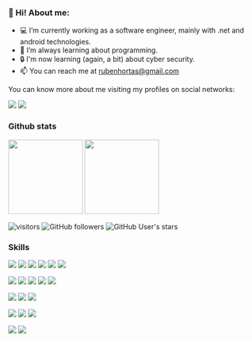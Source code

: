 ### 👋 Hi! About me:

- 💻 I’m currently working as a software engineer, mainly with .net and android technologies.
- 🌱 I’m always learning about programming. 
- 🔒 I'm now learning (again, a bit) about cyber security.
- 📫 You can reach me at rubenhortas@gmail.com

You can know more about me visiting my profiles on social networks:

[<img src="https://img.shields.io/badge/linkedin-rubenhortas-informational?&logo=linkedin&logoColor=white&color=%230A66C2">](https://www.linkedin.com/in/rubenhortas) [<img src="https://img.shields.io/badge/google dev-rubenhortas-informational?&logo=google&logoColor=white&color=%234285F4">](https://developers.google.com/profile/u/rubenhortas)

### Github stats
<img height="150px" src="https://github-readme-stats.vercel.app/api?username=rubenhortas&count_private=true&show_icons=true&theme=dark"> <img height="150px" src="https://github-readme-stats.vercel.app/api/top-langs/?username=rubenhortas&layout=compact&theme=dark">

![visitors](https://visitor-badge.laobi.icu/badge?page_id=rubenhortas)
![GitHub followers](https://img.shields.io/github/followers/rubenhortas?style=social) 
![GitHub User's stars](https://img.shields.io/github/stars/rubenhortas?style=social)

### Skills
![](https://img.shields.io/badge/Language-VB.NET-informational?&logo=.net&logoColor=white&color=%23512BD4)
![](https://img.shields.io/badge/Language-C%23-informational?&logo=csharp&logoColor=white&color=%23239120)
![](https://img.shields.io/badge/Language-Java-informational?&logo=java&logoColor=white&color=%23007396)
![](https://img.shields.io/badge/Language-Python-informational?&logo=python&logoColor=white&color=%233776AB)
![](https://img.shields.io/badge/Language-C-informational?&logo=c&logoColor=white&color=%23A8B9CC)
![](https://img.shields.io/badge/Language-GNU/Bash-informational?&logo=gnubash&logoColor=white&color=%234EAA25)

![](https://img.shields.io/badge/IDE-Visual%20Studio-informational?&logo=visualstudio&logoColor=white&color=%235C2D91)
![](https://img.shields.io/badge/IDE-Android%20Studio-informational?&logo=androidstudio&logoColor=white&color=%233DDC84)
![](https://img.shields.io/badge/IDE-Pycharm-informational?&logo=pycharm&logoColor=white&color=%23000000)
![](https://img.shields.io/badge/IDE-IntelliJ%20IDEA-informational?&logo=intellijidea&logoColor=white&color=%23000000)
![](https://img.shields.io/badge/IDE-Visual%20Studio%20Code-informational?&logo=visualstudiocode&logoColor=white&color=%23007ACC)

![](https://img.shields.io/badge/Framework-.NET-informational?&logo=.net&logoColor=white&color=%23512BD4)
![](https://img.shields.io/badge/Framework-Android-informational?&logo=android&logoColor=white&color=%233DDC84)
![](https://img.shields.io/badge/Framework-Xamarin-informational?&logo=xamarin&logoColor=white&color=%233498DB)

![](https://img.shields.io/badge/Version%20Control-Git-informational?&logo=git&logoColor=white&color=%23F05032)
![](https://img.shields.io/badge/Version%20Control-Github-informational?&logo=github&logoColor=white&color=%23181717)
![](https://img.shields.io/badge/Version%20Control-TFS-informational?&logo=.net&logoColor=white&color=%23512BD4)

![](https://img.shields.io/badge/Operating%20System-Debian%20GNU%2FLinux-informational?&logo=debian&logoColor=white&color=%23A81D33)
![](https://img.shields.io/badge/Operating%20System-Windows-informational?&logo=windows&logoColor=white&color=%230078D6)
